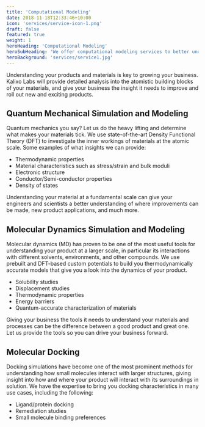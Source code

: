```yaml
---
title: 'Computational Modeling'
date: 2018-11-18T12:33:46+10:00
icon: 'services/service-icon-1.png'
draft: false
featured: true
weight: 1
heroHeading: 'Computational Modeling'
heroSubHeading: 'We offer computational modeling services to better understand your materials'
heroBackground: 'services/service1.jpg'
---
```


Understanding your products and materials is key to growing your business. Kalixo Labs will provide detailed analysis into the atomistic building blocks of your materials, and give your business the insight it needs to improve and roll out new and exciting products.


## Quantum Mechanical Simulation and Modeling

Quantum mechanics you say? Let us do the heavy lifting and determine what makes your materials tick. We use state-of-the-art Density Functional Theory (DFT) to investigate the inner workings of materials at the atomic scale. Some examples of what insights we can provide:

- Thermodynamic properties
- Material characteristics such as stress/strain and bulk moduli
- Electronic structure 
- Conductor/Semi-conductor properties
- Density of states

Understanding your material at a fundamental scale can give your engineers and scientists a better understanding of where improvements can be made, new product applications, and much more.

## Molecular Dynamics Simulation and Modeling

Molecular dynamics (MD) has proven to be one of the most useful tools for understanding your product at a larger scale, in particular its interactions with different solvents, environments, and other compounds. We use prebuilt and DFT-based custom potentials to build you thermodynamically accurate models that give you a look into the dynamics of your product.

- Solubility studies
- Displacement studies
- Thermodynamic properties
- Energy barriers
- Quantum-accurate characterization of materials

Giving your business the tools it needs to understand your materials and processes can be the difference between a good product and great one. Let us provide the tools so you can drive your business forward.

## Molecular Docking

Docking simulations have become one of the most prominent methods for understanding how small molecules interact with larger structures, giving insight into how and where your product will interact with its surroundings in solution. We have the expertise to bring you docking characteristics in many use cases, including the following:

- Ligand/protein docking
- Remediation studies
- Small molecule binding preferences
